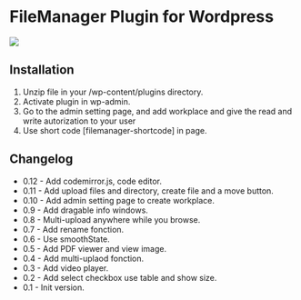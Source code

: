 # FileManager Plugin for Wordpress</br>

<img src="https://i.ibb.co/p3MP9vp/filemanager3486.png" />

## Installation

1. Unzip file in your /wp-content/plugins directory.
2. Activate plugin in wp-admin.
3. Go to the admin setting page, and add workplace and give the read and write autorization to your user
3. Use short code [filemanager-shortcode] in page.

## Changelog

- 0.12 - Add codemirror.js, code editor.
- 0.11 - Add upload files and directory, create file and a move button.
- 0.10 - Add admin setting page to create workplace.
- 0.9 - Add dragable info windows.
- 0.8 - Multi-upload anywhere while you browse.
- 0.7 - Add rename fonction.
- 0.6 - Use smoothState.
- 0.5 - Add PDF viewer and view image.
- 0.4 - Add multi-uplaod fonction.
- 0.3 - Add video player.
- 0.2 - Add select checkbox use table and show size.
- 0.1 - Init version.
